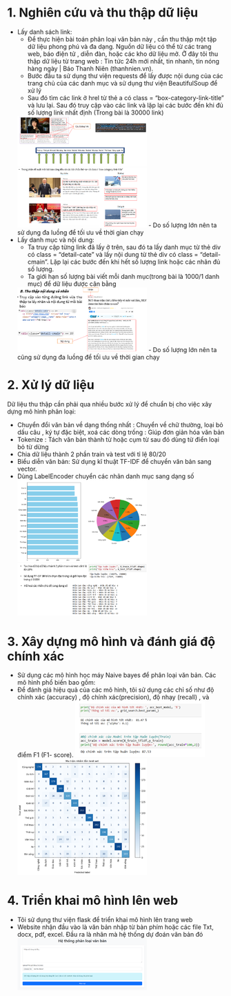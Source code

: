 # 1.	Nghiên cứu và thu thập dữ liệu
-	Lấy danh sách link:
    - Để thực hiện bài toán phân loại văn bản này , cần thu thập một tập dữ liệu phong phú và đa dạng. Nguồn dữ liệu có thể từ các trang web, báo điện tử , diễn đàn, hoặc các kho dữ liệu mở. Ở đây tôi thu thập dữ liệu từ trang web : Tin tức 24h mới nhất, tin nhanh, tin nóng hàng ngày | Báo Thanh Niên (thanhnien.vn).
    - Bước đầu ta sử dụng thư viện requests để lấy được nội dung của các trang chủ của các danh mục và sử dụng thư viện BeautifulSoup để xử lý
    - Sau đó tìm các link ở hrel từ thẻ a có class = “box-category-link-title” và lưu lại. Sau đó truy cập vào các link và lặp lại các bước đến khi đủ số lượng link nhất định (Trong bài là 30000 link)
    <img src="anh/crawl_link.png" alt="Mô tả ảnh" width="300">
    <img src="anh/crawl_link2.png" alt="Mô tả ảnh" width="300">
    - Do số lượng lớn nên ta sử dụng đa luồng để tối ưu về thời gian chạy
-	Lấy danh mục và nội dung:
    - Ta truy cập từng link đã lấy ở trên, sau đó ta lấy danh mục từ thẻ div có class = “detail-cate” và lấy nội dung từ thẻ div có class  = “detail-cmain”. Lặp lại các bước đến khi hết số lượng link hoặc các nhãn đủ số lượng.
    - Ta giới hạn số lượng bài viết mỗi danh mục(trong bài là 1000/1 danh mục) để dữ liệu được cân bằng
    <img src="anh/crawl_data.png" alt="Mô tả ảnh" width="300">
    - Do số lượng lớn nên ta cũng sử dụng đa luồng để tối ưu về thời gian chạy
# 2.	Xử lý dữ liệu
Dữ liệu thu thập cần phải qua nhiều bước xử lý để chuẩn bị cho việc xây dựng mô hình phân loại:
-	Chuyển đổi văn bản về dạng thống nhất : Chuyển về chữ thường, loại bỏ dấu câu , ký tự đặc biệt, xoá các dòng trống : Giúp đơn giản hóa văn bản
-	Tokenize : Tách văn bản thành từ hoặc cụm từ sau đó dùng từ điển loại bỏ từ dừng
-	Chia dữ liệu thành 2 phần train và test với tỉ lệ 80/20
-	Biểu diễn văn bản: Sử dụng kĩ thuật TF-IDF để chuyển văn bản sang vector.
-	Dùng LabelEncoder chuyển các nhãn danh mục sang dạng số
    <img src="anh/canbang.png" alt="Mô tả ảnh" width="300">
    <img src="anh/xuly.png" alt="Mô tả ảnh" width="300">

# 3.	Xây dựng mô hình và đánh giá độ chính xác
-	Sử dụng các mô hình học máy Naive bayes để phân loại văn bản. Các mô hình phổ biến bao gồm:
-	Để đánh giá hiệu quả của các mô hình, tôi sử dụng các chỉ số như độ chính xác (accuracy) , độ chính xác(precision), độ nhạy (recall) , và điểm F1 (F1- score). 
    <img src="anh/accuracy.png" alt="Mô tả ảnh" width="300">
    <img src="anh/matran.png" alt="Mô tả ảnh" width="300">

# 4.	Triển khai mô hình lên web
-	Tôi sử dụng thư viện flask để triển khai mô hình lên trang web
-	Website nhận đầu vào là văn bản nhập từ bàn phím hoặc các file Txt, docx, pdf, excel. Đầu ra là nhãn mà hệ thống dự đoán văn bản đó
    <img src="anh/web.png" alt="Mô tả ảnh" width="300">
